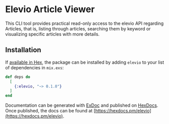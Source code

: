# Elevio Article Viewer

This CLI tool provides practical read-only access to the
elevio API regarding Articles, that is, listing through articles,
searching them by keyword or visualizing specific articles with more details.

## Installation

If [available in Hex](https://hex.pm/docs/publish), the package can be installed
by adding `elevio` to your list of dependencies in `mix.exs`:

```elixir
def deps do
  [
    {:elevio, "~> 0.1.0"}
  ]
end
```

Documentation can be generated with [ExDoc](https://github.com/elixir-lang/ex_doc)
and published on [HexDocs](https://hexdocs.pm). Once published, the docs can
be found at [https://hexdocs.pm/elevio](https://hexdocs.pm/elevio).

